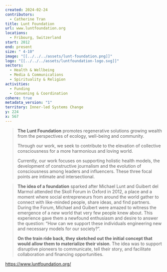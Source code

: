```yaml
---
created: 2024-02-24
contributors:
  - Catherine Tran
title: Lunt Foundation
url: www.luntfoundation.org
locations:
  - Fribourg, Switzerland
start: 2012
end: present
size: " 4-10"
image: "[[../../../assets/lunt-foundation.png]]"
logo: "[[../../../assets/luntfoundation-logo.svg]]"
sectors:
  - Health & Wellbeing
  - Media & Communications
  - Spirituality & Religion
activities:
  - Funding
  - Convening & Coordination
cohere: true
metadata_version: "1"
territory: Inner-led Systems Change
y: 224
x: 567
---
```

>**The Lunt Foundation** promotes regenerative solutions growing wealth from the perspectives of ecology, well-being and community.   
  >
>Through our work, we seek to contribute to the elevation of collective consciousness for a more harmonious and loving world.   
  >
>Currently, our work focuses on supporting holistic health models, the development of constructive journalism and the evolution of consciousness among leaders and influencers. These three focal points are intimate and intersectional.

>**The idea of a foundation** sparked after Michael Lunt and Guibert del Marmol attended the Skoll Forum in Oxford in 2012, a place and a moment where social entrepreneurs from around the world gather to connect with like-minded people, share ideas, and find partners. During the Forum, Michael and Guibert were amazed to witness the emergence of a new world that very few people knew about. This experience gave them a newfound enthusiasm and desire to answer the question: “How can we support these individuals engineering new and necessary models for our society?”.
>
>**On the train ride back, they sketched out the initial concept that would allow them to materialize their vision**. The idea was to support disruptive pioneers to communicate, tell their story, and facilitate collaboration and financing opportunities. 

https://www.luntfoundation.org/












